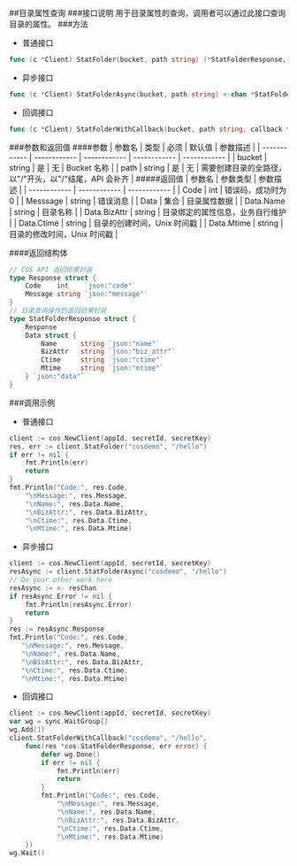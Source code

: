 ##目录属性查询
###接口说明
用于目录属性的查询，调用者可以通过此接口查询目录的属性。
###方法
- 普通接口

```go
func (c *Client) StatFolder(bucket, path string) (*StatFolderResponse, error)
```

- 异步接口

```go
func (c *Client) StatFolderAsync(bucket, path string) <-chan *StatFolderAsyncResponse 
```

- 回调接口

```go
func (c *Client) StatFolderWithCallback(bucket, path string, callback func(*StatFolderResponse, error))
```

###参数和返回值
####参数
| 参数名  | 类型  | 必须  | 默认值  | 参数描述  |
| ------------ | ------------ | ------------ | ------------ | ------------ |
| bucket  | string  | 是  | 无  | Bucket 名称  |
| path  | string  | 是  | 无  | 需要创建目录的全路径，以"/"开头，以"/"结尾，API 会补齐 |
#####返回值
| 参数名  | 参数类型  | 参数描述  |
| ------------ | ------------ | ------------ |
| Code  | int  | 错误码，成功时为0   |
| Messsage  | string  | 错误消息  |
| Data  | 集合  | 目录属性数据  |
| Data.Name  | string  | 目录名称  |
| Data.BizAttr  | string  | 目录绑定的属性信息，业务自行维护  |
| Data.Ctime  | string  | 目录的创建时间，Unix 时间戳  |
| Data.Mtime  | string  | 目录的修改时间，Unix 时间戳  |

####返回结构体

```go
// COS API 返回结果封装
type Response struct {
	Code    int    `json:"code"`
	Message string `json:"message"`
}
// 目录查询操作的返回结果封装
type StatFolderResponse struct {
	Response
	Data struct {
		Name      string `json:"name"`
		BizAttr   string `json:"biz_attr"`
		Ctime     string `json:"ctime"`
		Mtime     string `json:"mtime"`
	} `json:"data"`
}
```

###调用示例
- 普通接口

```go
client := cos.NewClient(appId, secretId, secretKey)
res, err := client.StatFolder("cosdemo", "/hello")
if err != nil {
    fmt.Println(err)
    return
}
fmt.Println("Code:", res.Code,
    "\nMessage:", res.Message,
    "\nName:", res.Data.Name,
    "\nBizAttr:", res.Data.BizAttr,
    "\nCtime:", res.Data.Ctime,
    "\nMtime:", res.Data.Mtime)
```

- 异步接口

```go
client := cos.NewClient(appId, secretId, secretKey)
resAsync := client.StatFolderAsync("cosdemo", "/hello")
// Do your other work here
resAsync := <- resChan
if resAsync.Error != nil {
    fmt.Println(resAsync.Error)
    return
}
res := resAsync.Response
fmt.Println("Code:", res.Code,
   "\nMessage:", res.Message,
   "\nName:", res.Data.Name,
   "\nBizAttr:", res.Data.BizAttr,
   "\nCtime:", res.Data.Ctime,
   "\nMtime:", res.Data.Mtime)
```

- 回调接口

```go
client := cos.NewClient(appId, secretId, secretKey)
var wg = sync.WaitGroup{}
wg.Add(1)
client.StatFolderWithCallback("cosdemo", "/hello",
    func(res *cos.StatFolderResponse, err error) {
        defer wg.Done()
        if err != nil {
            fmt.Println(err)
            return
        }
        fmt.Println("Code:", res.Code,
            "\nMessage:", res.Message,
            "\nName:", res.Data.Name,
            "\nBizAttr:", res.Data.BizAttr,
            "\nCtime:", res.Data.Ctime,
            "\nMtime:", res.Data.Mtime)
    })
wg.Wait()
```
